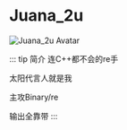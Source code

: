 # Juana_2u

<img :src="$withBase('/member_avatar/Juana_2u.jpg')" alt="Juana_2u Avatar">

::: tip 简介
连C++都不会的re手

太阳代言人就是我

主攻Binary/re

输出全靠带
:::


